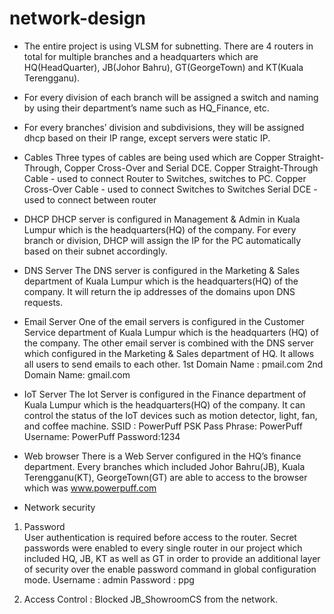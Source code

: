 # network-design

-	The entire project is using VLSM for subnetting. There are 4 routers in total for multiple branches and a headquarters which are HQ(HeadQuarter), JB(Johor Bahru), GT(GeorgeTown) and KT(Kuala Terengganu).

-	For every division of each branch will be assigned a switch and naming by using their department’s name such as HQ_Finance, etc. 

-	For every branches’ division and subdivisions, they will be assigned dhcp based on their IP range, except servers were static IP. 

-	Cables
Three types of cables are being used which are Copper Straight-Through, Copper Cross-Over and Serial DCE. 
Copper Straight-Through Cable - used to connect Router to Switches, switches to PC.
Copper Cross-Over Cable - used to connect Switches to Switches
Serial DCE - used to connect between router 

-	DHCP
DHCP server is configured in Management & Admin in Kuala Lumpur which is the headquarters(HQ) of the company. For every branch or division, DHCP will assign the IP for the PC automatically based on their subnet accordingly. 

-	DNS Server
The DNS server is configured in the Marketing & Sales department of Kuala Lumpur which is the headquarters(HQ) of the company. It will return the ip addresses of the domains upon DNS requests.


-	Email Server
One of the email servers is configured in the Customer Service department of Kuala Lumpur which is the headquarters (HQ) of the company. The other email server is combined with the DNS server which configured in the Marketing & Sales department of HQ.  It allows all users to send emails to each other. 
1st Domain Name : pmail.com
2nd Domain Name: gmail.com

-	IoT Server
The Iot Server is configured in the Finance department of Kuala Lumpur which is the headquarters(HQ) of the company. It can control the status of the IoT devices such as motion detector, light, fan, and coffee machine.
SSID : PowerPuff
PSK Pass Phrase: PowerPuff
Username: PowerPuff
Password:1234
 



-	Web browser
There is a Web Server configured in the HQ’s finance department. Every branches which included Johor Bahru(JB), Kuala Terengganu(KT), GeorgeTown(GT) are able to access to the browser which was www.powerpuff.com

-	Network security 
1.	Password	
User authentication is required before access to the router.
Secret passwords were enabled to every single router in our project which included HQ, JB, KT as well as GT  in order to provide an additional layer of security over the enable password command in global configuration mode.
Username : admin
Password : ppg

2.	Access Control : 
Blocked JB_ShowroomCS from the network. 

